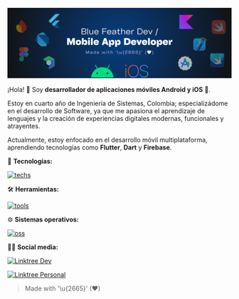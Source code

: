 ![](bluefeatherdev_header.png)

¡Hola! 👋 Soy **desarrollador de aplicaciones móviles Android y iOS** 📲.

Estoy en cuarto año de Ingeniería de Sistemas, Colombia; especializádome en el desarrollo de Software, ya que me apasiona el aprendizaje de lenguajes y la creación de experiencias digitales modernas, funcionales y atrayentes.

Actualmente, estoy enfocado en el desarrollo móvil multiplataforma, aprendiendo tecnologías como **Flutter**, **Dart** y **Firebase**.

🎯 **Tecnologías:**
<!-- [![techs](https://skillicons.dev/icons?i=flutter,dart,firebase)](https://skillicons.dev) -->
[![techs](https://skills.syvixor.com/api/icons?i=flutter,dart,firebase,python,bash,rest,graphql&radius=40)](https://github.com/syvixor/skills-icons)

🛠️ **Herramientas:**
<!-- [![tools](https://skillicons.dev/icons?i=git,github,figma,obsidian,notion)](https://skillicons.dev) -->
[![tools](https://skills.syvixor.com/api/icons?i=vscode,figma,obsidian,notion,github,githubactions,git&radius=40)](https://github.com/syvixor/skills-icons)

⚙️ **Sistemas operativos:**
<!-- [![oss](https://skillicons.dev/icons?i=windows,linux)](https://skillicons.dev) -->
[![oss](https://skills.syvixor.com/api/icons?i=android,ios,macos,linux,windows&radius=40)](https://github.com/syvixor/skills-icons)

<!-- ### 🔭 Coming Soon:
[![techs](https://skills.syvixor.com/api/icons?i=bloc,riverpod,getx&radius=40)](https://github.com/syvixor/skills-icons)

[![techs](https://skills.syvixor.com/api/icons?i=kotlin,jetpackcompose,androidstudio&radius=40)](https://github.com/syvixor/skills-icons)

[![techs](https://skills.syvixor.com/api/icons?i=swift,swiftui,xcode&radius=40)](https://github.com/syvixor/skills-icons) -->

🧑‍💻 **Social media:**

[![Linktree Dev](https://img.shields.io/badge/linktr.ee_(dev)_-bluefeather.dev-teal?style=for-the-badge&logo=linktree&labelColor=101010)](https://www.linktr.ee/bluefeather.dev)

[![Linktree Personal](https://img.shields.io/badge/linktr.ee_(personal)_-jesusdominguez2004-teal?style=for-the-badge&logo=linktree&labelColor=101010)](https://www.linktr.ee/jesusdominguez2004)


<!-- [![Instagram](https://img.shields.io/badge/instagram-bluefeather.dev-FF0069?style=for-the-badge&logo=instagram&labelColor=101010)](https://www.instagram.com/bluefeather.dev)
[![Threads](https://img.shields.io/badge/threads-bluefeather.dev-000000?style=for-the-badge&logo=threads&labelColor=101010)](https://www.threads.com/@bluefeather.dev)
[![Bluesky](https://img.shields.io/badge/bluesky-bluefeatherdev-0285FF?style=for-the-badge&logo=bluesky&labelColor=101010)](https://bsky.app/profile/bluefeatherdev.bsky.social)
[![X](https://img.shields.io/badge/x_(twitter)-bluefeatherdev-000000?style=for-the-badge&logo=x&labelColor=101010)](https://x.com/bluefeatherdev)
[![YouTube](https://img.shields.io/badge/youtube-bluefeatherdev-FF0000?style=for-the-badge&logo=youtube&labelColor=101010)](https://www.youtube.com/@bluefeatherdev)
[![Twitch](https://img.shields.io/badge/twitch-bluefeatherdev-9146FF?style=for-the-badge&logo=twitch&labelColor=101010)](https://www.twitch.tv/bluefeatherdev) -->

> Made with '\u{2665}' (♥)
